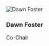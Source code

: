 ![Dawn Foster](https://github.com/chaoss/community/blob/main/governance/board/images/dawn-foster.jpg)

### Dawn Foster
Co-Chair

